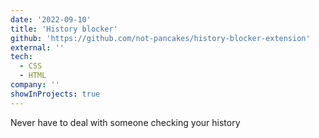 ```yaml
---
date: '2022-09-10'
title: 'History blocker'
github: 'https://github.com/not-pancakes/history-blocker-extension'
external: ''
tech:
  - CSS
  - HTML
company: ''
showInProjects: true
---
```


Never have to deal with someone checking your history
